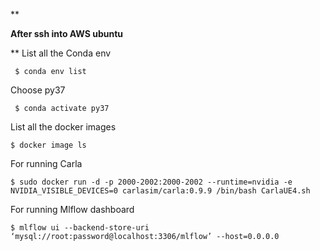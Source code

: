 **

**After ssh into AWS ubuntu**

**
List all the Conda env

     $ conda env list

Choose py37

     $ conda activate py37

List all the docker images

    $ docker image ls

For running Carla

```
$ sudo docker run -d -p 2000-2002:2000-2002 --runtime=nvidia -e NVIDIA_VISIBLE_DEVICES=0 carlasim/carla:0.9.9 /bin/bash CarlaUE4.sh

```

For running Mlflow dashboard

```
$ mlflow ui --backend-store-uri ‘mysql://root:password@localhost:3306/mlflow’ --host=0.0.0.0
```
